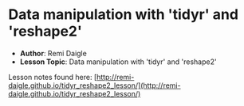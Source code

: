 # Data manipulation with 'tidyr' and 'reshape2'

 - **Author**: Remi Daigle
 - **Lesson Topic**: Data manipulation with 'tidyr' and 'reshape2'

Lesson notes found here: [http://remi-daigle.github.io/tidyr_reshape2_lesson/](http://remi-daigle.github.io/tidyr_reshape2_lesson/)
